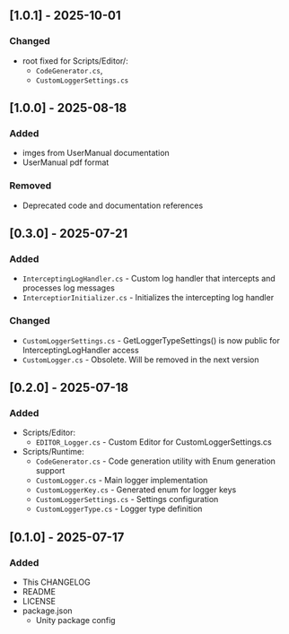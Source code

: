 ## [1.0.1] - 2025-10-01

### Changed
- root fixed for Scripts/Editor/:
  - `CodeGenerator.cs`, 
  - `CustomLoggerSettings.cs`

## [1.0.0] - 2025-08-18

### Added
- imges from UserManual documentation
- UserManual pdf format

### Removed
- Deprecated code and documentation references

## [0.3.0] - 2025-07-21

### Added
- `InterceptingLogHandler.cs` - Custom log handler that intercepts and processes log messages
- `InterceptiorInitializer.cs` - Initializes the intercepting log handler

### Changed
- `CustomLoggerSettings.cs` - GetLoggerTypeSettings() is now public for InterceptingLogHandler access
- `CustomLogger.cs` - Obsolete. Will be removed in the next version


## [0.2.0] - 2025-07-18

### Added
- Scripts/Editor:
  - `EDITOR_Logger.cs` - Custom Editor for CustomLoggerSettings.cs
- Scripts/Runtime:
  - `CodeGenerator.cs` - Code generation utility with Enum generation support
  - `CustomLogger.cs` - Main logger implementation
  - `CustomLoggerKey.cs` - Generated enum for logger keys
  - `CustomLoggerSettings.cs` - Settings configuration
  - `CustomLoggerType.cs` - Logger type definition


## [0.1.0] - 2025-07-17

### Added
- This CHANGELOG
- README
- LICENSE
- package.json
  - Unity package config
